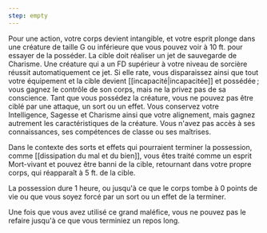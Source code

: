 ```yaml
---
step: empty
---
```

Pour une action, votre corps devient intangible, et votre esprit plonge dans une créature de taille G ou inférieure que vous pouvez voir à 10 ft. pour essayer de la posséder. La cible doit réaliser un jet de sauvegarde de Charisme. Une créature qui a un FD supérieur à votre niveau de sorcière réussit automatiquement ce jet. Si elle rate, vous disparaissez ainsi que tout votre équipement et la cible devient [[incapacité|incapacitée]] et possédée ; vous gagnez le contrôle de son corps, mais ne la privez pas de sa conscience. Tant que vous possédez la créature, vous ne pouvez pas être ciblé par une attaque, un sort ou un effet. Vous conservez votre Intelligence, Sagesse et Charisme ainsi que votre alignement, mais gagnez autrement les caractéristiques de la créature. Vous n'avez pas accès à ses connaissances, ses compétences de classe ou ses maîtrises.

Dans le contexte des sorts et effets qui pourraient terminer la possession, comme [[dissipation du mal et du bien]], vous êtes traité comme un esprit Mort-vivant et pouvez être banni de la cible, retournant dans votre propre corps, qui réapparaît à 5 ft. de la cible.

La possession dure 1 heure, ou jusqu'à ce que le corps tombe à 0 points de vie ou que vous soyez forcé par un sort ou un effet de la terminer.

Une fois que vous avez utilisé ce grand maléfice, vous ne pouvez pas le refaire jusqu'à ce que vous terminiez un repos long.
